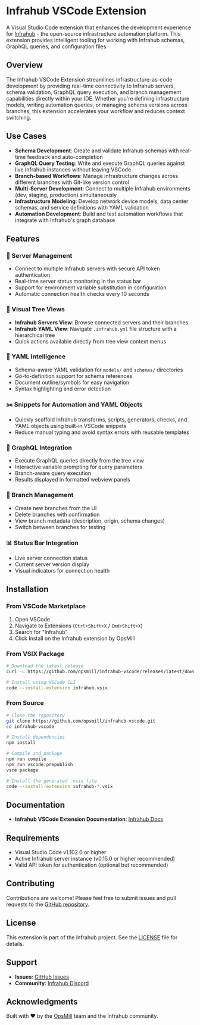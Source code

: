 # Infrahub VSCode Extension

A Visual Studio Code extension that enhances the development experience for [Infrahub](https://github.com/opsmill/infrahub) - the open-source infrastructure automation platform. This extension provides intelligent tooling for working with Infrahub schemas, GraphQL queries, and configuration files.

## Overview

The Infrahub VSCode Extension streamlines infrastructure-as-code development by providing real-time connectivity to Infrahub servers, schema validation, GraphQL query execution, and branch management capabilities directly within your IDE. Whether you're defining infrastructure models, writing automation queries, or managing schema versions across branches, this extension accelerates your workflow and reduces context switching.

## Use Cases

- **Schema Development**: Create and validate Infrahub schemas with real-time feedback and auto-completion
- **GraphQL Query Testing**: Write and execute GraphQL queries against live Infrahub instances without leaving VSCode
- **Branch-based Workflows**: Manage infrastructure changes across different branches with Git-like version control
- **Multi-Server Development**: Connect to multiple Infrahub environments (dev, staging, production) simultaneously
- **Infrastructure Modeling**: Develop network device models, data center schemas, and service definitions with YAML validation
- **Automation Development**: Build and test automation workflows that integrate with Infrahub's graph database

## Features

### 🔗 Server Management

- Connect to multiple Infrahub servers with secure API token authentication
- Real-time server status monitoring in the status bar
- Support for environment variable substitution in configuration
- Automatic connection health checks every 10 seconds

### 🌳 Visual Tree Views

- **Infrahub Servers View**: Browse connected servers and their branches
- **Infrahub YAML View**: Navigate `.infrahub.yml` file structure with a hierarchical tree
- Quick actions available directly from tree view context menus

### 📝 YAML Intelligence

- Schema-aware YAML validation for `models/` and `schemas/` directories
- Go-to-definition support for schema references
- Document outline/symbols for easy navigation
- Syntax highlighting and error detection

### ✂️ Snippets for Automation and YAML Objects

- Quickly scaffold Infrahub transforms, scripts, generators, checks, and YAML objects using built-in VSCode snippets
- Reduce manual typing and avoid syntax errors with reusable templates

### 🚀 GraphQL Integration

- Execute GraphQL queries directly from the tree view
- Interactive variable prompting for query parameters
- Branch-aware query execution
- Results displayed in formatted webview panels

### 🔀 Branch Management

- Create new branches from the UI
- Delete branches with confirmation
- View branch metadata (description, origin, schema changes)
- Switch between branches for testing

### 📊 Status Bar Integration

- Live server connection status
- Current server version display
- Visual indicators for connection health

## Installation

### From VSCode Marketplace

1. Open VSCode
2. Navigate to Extensions (`Ctrl+Shift+X` / `Cmd+Shift+X`)
3. Search for "Infrahub"
4. Click Install on the Infrahub extension by OpsMill

### From VSIX Package

```bash
# Download the latest release
curl -L https://github.com/opsmill/infrahub-vscode/releases/latest/download/infrahub-x.x.x.vsix -o infrahub.vsix

# Install using VSCode CLI
code --install-extension infrahub.vsix
```

### From Source

```bash
# Clone the repository
git clone https://github.com/opsmill/infrahub-vscode.git
cd infrahub-vscode

# Install dependencies
npm install

# Compile and package
npm run compile
npm run vscode:prepublish
vsce package

# Install the generated .vsix file
code --install-extension infrahub-*.vsix
```

## Documentation

- **Infrahub VSCode Extension Documentation**: [Infrahub Docs](https://docs.infrahub.app/vscode)

## Requirements

- Visual Studio Code v1.102.0 or higher
- Active Infrahub server instance (v0.15.0 or higher recommended)
- Valid API token for authentication (optional but recommended)

## Contributing

Contributions are welcome! Please feel free to submit issues and pull requests to the [GitHub repository](https://github.com/opsmill/infrahub-vscode).

## License

This extension is part of the Infrahub project. See the [LICENSE](LICENSE) file for details.

## Support

- **Issues**: [GitHub Issues](https://github.com/opsmill/infrahub-vscode/issues)
- **Community**: [Infrahub Discord](https://discord.gg/infrahub)

## Acknowledgments

Built with ❤️ by the [OpsMill](https://opsmill.com) team and the Infrahub community.
